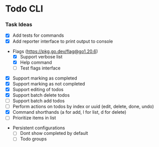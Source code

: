 # Todo CLI

### Task Ideas

- [x] Add tests for commands
- [x] Add reporter interface to print output to console
- Flags (https://pkg.go.dev/flag@go1.20.6)
    - [x] Support verbose list
    - [x] Help command
    - [ ] Test flags interface
- [x] Support marking as completed
- [x] Support marking as not completed
- [x] Support editing of todos
- [x] Support batch delete todos
- [ ] Support batch add todos
- [ ] Perform actions on todos by index or uuid (edit, delete, done, undo)
- [x] Command shorthands (a for add, l for list, d for delete)
- [ ] Prioritize items in list
- Persistent configurations
    - [ ] Dont show completed by default
    - [ ] Todo groups
